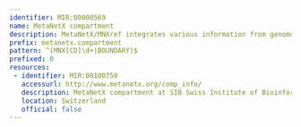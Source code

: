 ```yaml
---
identifier: MIR:00000569
name: MetaNetX compartment
description: MetaNetX/MNXref integrates various information from genome-scale metabolic network reconstructions such as information on reactions, metabolites and compartments. This information undergoes a reconciliation process to minimise for discrepancies between different data sources, and makes the data accessible under a common namespace. This collection references cellular compartments.
prefix: metanetx.compartment
pattern: ^(MNX[CD]\d+|BOUNDARY)$
prefixed: 0
resources:
 - identifier: MIR:00100750
   accessurl: http://www.metanetx.org/comp_info/
   description: MetaNetX compartment at SIB Swiss Institute of Bioinformatics
   location: Switzerland
   official: false
---
```

